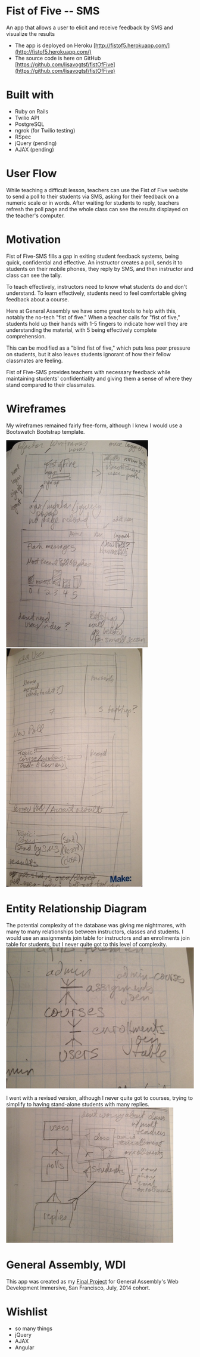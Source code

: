# Fist of Five --  SMS

An app that allows a user to elicit and receive feedback by SMS and visualize the results

* The app is deployed on Heroku [http://fistof5.herokuapp.com/](http://fistof5.herokuapp.com/)
* The source code is here on GitHub [https://github.com/lisavogtsf/fistOfFive](https://github.com/lisavogtsf/fistOfFive)

# Built with
* Ruby on Rails
* Twilio API
* PostgreSQL
* ngrok (for Twilio testing)
* RSpec
* jQuery (pending)
* AJAX (pending)

# User Flow

While teaching a difficult lesson, teachers can use the Fist of Five website to send a poll to their students via SMS, asking for their feedback on a numeric scale or in words. After waiting for students to reply, teachers refresh the poll page and the whole class can see the results displayed on the teacher's computer.  

# Motivation

Fist of Five-SMS fills a gap in exiting student feedback systems, being quick, confidential and effective. An instructor creates a poll, sends it to students on their mobile phones, they reply by SMS, and then instructor and class can see the tally. 

To teach effectively, instructors need to know what students do and don't understand. To learn effectively, students need to feel comfortable giving feedback about a course. 

Here at General Assembly we have some great tools to help with this, notably the no-tech "fist of five." When a teacher calls for "fist of five," students hold up their hands with 1-5 fingers to indicate how well they are understanding the material, with 5 being effectively complete comprehension. 

This can be modified as a "blind fist of five," which puts less peer pressure on students, but it also leaves students ignorant of how their fellow classmates are feeling. 

Fist of Five-SMS provides teachers with necessary feedback while maintaining students' confidentiality and giving them a sense of where they stand compared to their classmates. 

# Wireframes
My wireframes remained fairly free-form, although I knew I would use a Bootswatch Bootstrap template.

![wireframes1](wireframes1.png)
![wireframes2](wireframes2.png)


# Entity Relationship Diagram
The potential complexity of the database was giving me nightmares, with many to many relationships between instructors, classes and students. I would use an assignments join table for instructors and an enrollments join table for students, but I never quite got to this level of complexity.
![Fo5many](fo5ERDmany.JPG "Fo5 Many many to many")

I went with a revised version, although I never quite got to courses, trying to simplify to having stand-alone students with many replies.
![Fo5moreReasonable](Fo5ERDstillmany.png "Fo5 still many to many")

# General Assembly, WDI
This app was created as my [Final Project](https://github.com/wdi-sf-july/final_project_specs) for General Assembly's Web Development Immersive, San Francisco, July, 2014 cohort.

# Wishlist
* so many things
* jQuery
* AJAX
* Angular